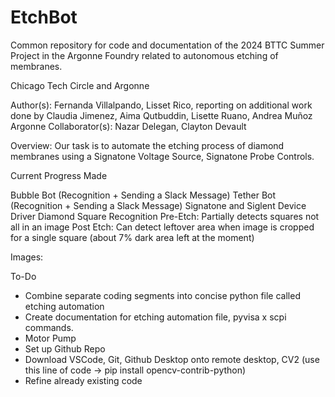 # EtchBot
Common repository for code and documentation of the 2024 BTTC Summer Project in the Argonne Foundry related to autonomous etching of membranes.

Chicago Tech Circle and Argonne

Author(s): Fernanda Villalpando, Lisset Rico, reporting on additional work done by Claudia Jimenez, Aima Qutbuddin, Lisette Ruano, Andrea Muñoz
Argonne Collaborator(s): Nazar Delegan, Clayton Devault

Overview:
Our task is to automate the etching process of diamond membranes using a Signatone Voltage Source, Signatone Probe Controls. 

Current Progress Made

Bubble Bot (Recognition + Sending a Slack Message)
Tether Bot (Recognition + Sending a Slack Message)
Signatone and Siglent Device Driver
Diamond Square Recognition
Pre-Etch: Partially detects squares not all in an image
Post Etch: Can detect leftover area when image is cropped for a single square (about 7% dark area left at the moment)

Images:

To-Do
 - Combine separate coding segments into concise python file called etching automation
 - Create documentation for etching automation file, pyvisa x scpi commands.
 - Motor Pump
 - Set up Github Repo
 - Download VSCode, Git, Github Desktop onto remote desktop, CV2 (use this line of code → pip install opencv-contrib-python)
 - Refine already existing code
